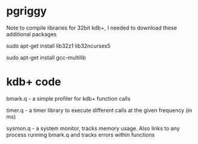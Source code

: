 # pgriggy
Note to compile libraries for 32bit kdb+, I needed to download these additional packages

sudo apt-get install lib32z1 lib32ncurses5

sudo apt-get install gcc-multilib

# kdb+ code
bmark.q - a simple profiler for kdb+ function calls

timer.q - a timer library to execute different calls at the given frequency (in ms)

sysmon.q - a system monitor, tracks memory usage. Also links to any process running bmark.q and tracks errors within functions
